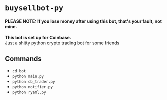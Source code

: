 # `buysellbot-py`
#### PLEASE NOTE: If you lose money after using this bot, that's your fault, not mine.
**This bot is set up for Coinbase.**  
Just a shitty python crypto trading bot for some friends


## Commands
- `cd bot`
- `python main.py`
- `python cb_trader.py`
- `python notifier.py`
- `python ryaml.py`
